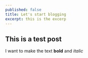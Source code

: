 ```yaml
---
published: false
title: Let's start blogging
excerpt: this is the excerp
---
```

## This is a test post

I want to make the text **bold** and _italic_
